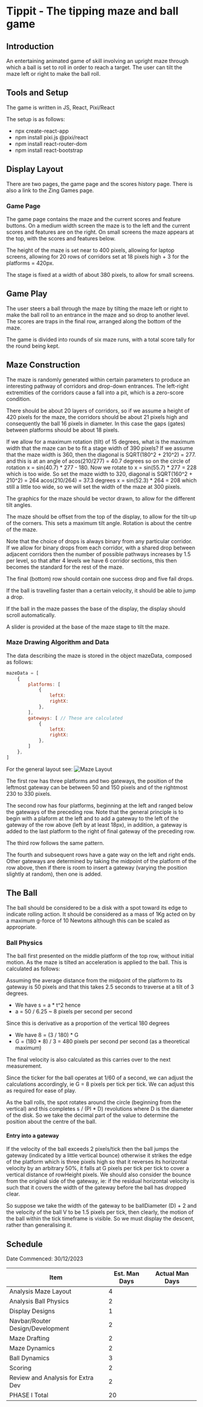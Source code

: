 # Tippit - The tipping maze and ball game

## Introduction

An entertaining animated game of skill involving an upright maze through
which a ball is set to roll in order to reach a target. The user can tilt
the maze left or right to make the ball roll.

## Tools and Setup

The game is written in JS, React, Pixi/React

The setup is as follows:

-   npx create-react-app
-   npm install pixi.js @pixi/react
-   npm install react-router-dom
-   npm install react-bootstrap

## Display Layout

There are two pages, the game page and the scores history page. There is also
a link to the Zing Games page.

### Game Page

The game page contains the maze and the current scores and feature buttons. On
a medium width screen the maze is to the left and the current scores and features
are on the right. On small screens the maze appears at the top, with the scores
and features below.

The height of the maze is set near to 400 pixels, allowing for laptop screens, 
allowing for 20 rows of corridors set at 18 pixels high + 3 for the platforms = 420px.

The stage is fixed at a width of about 380 pixels, to allow for small screens. 

## Game Play

The user steers a ball through the maze by tilting the maze left or right to make
the ball roll to an entrance in the maze and so drop to another level. The scores
are traps in the final row, arranged along the bottom of the maze.

The game is divided into rounds of six maze runs, with a total score tally for
the round being kept.

## Maze Construction

The maze is randomly generated within certain parameters to produce an interesting
pathway of corridors and drop-down entrances. The left-right extremities of the
corridors cause a fall into a pit, which is a zero-score condition.

There should be about 20 layers of corridors, so if we assume a height of 420
pixels for the maze, the corridors should be about 21 pixels high and consequently
the ball 16 pixels in diameter. In this case the gaps (gates) between platforms 
should be about 18 pixels.

If we allow for a maximum rotation (tilt) of 15 degrees, what is the maximum width
that the maze can be to fit a stage width of 390 pixels?
If we assume that the maze width is 360, then the diagonal is SQRT(180^2 + 210^2) = 277.
and this is at an angle of acos(210/277) = 40.7 degrees so on the circle of rotation
x = sin(40.7) * 277 - 180.
Now we rotate to x = sin(55.7) * 277 = 228 which is too wide.
So set the maze width to 320, diagonal is SQRT(160^2 + 210^2) = 264
acos(210/264) = 37.3 degrees
x = sin(52.3) * 264 = 208 which still a little too wide, so we will set the width
of the maze at 300 pixels.

The graphics for the maze should be vector drawn, to allow for the different tilt 
angles.

The maze should be offset from the top of the display, to allow for the tilt-up of 
the corners. This sets a maximum tilt angle. Rotation is about the centre of the
maze.

Note that the choice of drops is always binary from any particular corridor. If we
allow for binary drops from each corridor, with a shared drop between adjacent corridors
then the number of possible pathways increases by 1.5 per level, so that after 4 levels
we have 6 corridor sections, this then becomes the standard for the rest of the maze.

The final (bottom) row should contain one success drop and five fail drops.

If the ball is travelling faster than a certain velocity, it should be able to jump a
drop.

If the ball in the maze passes the base of the display, the display should scroll
automatically.

A slider is provided at the base of the maze stage to tilt the maze.

### Maze Drawing Algorithm and Data

The data describing the maze is stored in the object mazeData, composed as follows:

```js
mazeData = [
    {
        platforms: [
            {
                leftX:
                rightX:
            },
        ],
        gateways: [ // These are calculated
            {
                leftX:
                rightX:
            },
        ]
    },
]
```

For the general layout see: ![Maze Layout](./doc/tippit-maze.svg)

The first row has three platforms and two gateways, the position of the leftmost
gateway can be between 50 and 150 pixels and of the rightmost 230 to 330 pixels.

The second row has four platforms, beginning at the left and ranged below the gateways
of the preceding row. Note that the general principle is to begin with a plaform at the
left and to add a gateway to the left of the gateway of the row above (left by at least
18px), in addition, a gateway is added to the last platform to the right of final gateway
of the preceding row.

The third row follows the same pattern.

The fourth and subsequent rows have a gate way on the left and right ends. Other gateways
are determined by taking the midpoint of the platform of the row above, then if there is
room to insert a gateway (varying the position slightly at random), then one is added.

## The Ball

The ball should be considered to be a disk with a spot toward its edge to indicate
rolling action. It should be considered as a mass of 1Kg acted on by a maximum g-force
of 10 Newtons although this can be scaled as appropriate.

### Ball Physics

The ball first presented on the middle platform of the top row, without initial motion.
As the maze is tilted an acceleration is applied to the ball. This is calculated as
follows:
    
Assuming the average distance from the midpoint of the platform to its gateway is
50 pixels and that this takes 2.5 seconds to traverse at a tilt of 3 degrees.
- We have s = a * t^2 hence 
- a = 50 / 6.25 ~ 8 pixels per second per second

Since this is derivative as a proportion of the vertical 180 degrees
- We have 8 = (3 / 180) * G
- G = (180 * 8) / 3 = 480 pixels per second per second (as a theoretical maximum)

The final velocity is also calculated as this carries over to the next measurement.

Since the ticker for the ball operates at 1/60 of a second, we can adjust the calculations
accordingly, ie G = 8 pixels per tick per tick. We can adjust this as required for ease of
play.

As the ball rolls, the spot rotates around the circle (beginning from the vertical) and
this completes s / (PI * D) revolutions where D is the diameter of the disk. So we
take the decimal part of the value to determine the position about the centre of the 
ball.

#### Entry into a gateway

If the velocity of the ball exceeds 2 pixels/tick then the ball jumps the gateway
(indicated by a little vertical bounce) otherwise it strikes the edge of the platform
which is three pixels high so that it reverses its horizontal velocity by an arbitrary
50%, it falls at G pixels per tick per tick to cover a vertical distance of rowHeight 
pixels. We should also consider the bounce from the original side of the gateway, ie:
if the residual horizontal velocity is such that it covers the width of the gateway
before the ball has dropped clear.

So suppose we take the width of the gateway to be ballDiameter (D) + 2 and the
velocity of the ball V to be 1.5 pixels per tick, then clearly, the motion of the
ball within the tick timeframe is visible. So we must display the descent, rather
than generalising it.


## Schedule

Date Commenced: 30/12/2023

| Item                               | Est. Man Days   | Actual Man Days   |
| ---------------------------------- | --------------- | ------------------|
| Analysis Maze Layout               | 4               |                   |
| Analysis Ball Physics              | 2               |                   |
| Display Designs                    | 1               |                   |
| Navbar/Router Design/Development   | 2               |                   |
| Maze Drafting                      | 2               |                   |
| Maze Dynamics                      | 2               |                   |
| Ball Dynamics                      | 3               |                   |
| Scoring                            | 2               |                   |
| Review and Analysis for Extra Dev  | 2               |                   |
| PHASE I Total                      | 20              |                   |
